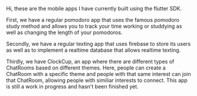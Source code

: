 Hi, these are the mobile apps I have currently built using the flutter SDK.

First, we have a regular pomodoro app that uses the famous pomodoro study method and allows you to track your time working or studdying as well as changing the length of your pomodoros.

Secondly, we have a regular texting app that uses firebase to store its users as well as to implement a realtime database that allows realtime texting.

Thirdly, we have ClockCup, an app where there are different types of ChatRooms based on different themes. Here, people can create a ChatRoom with a specific theme and people with that same interest can join that ChatRoom, allowing people with similiar interests to connect. This app is still a work in progress and hasn't been finished yet.